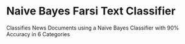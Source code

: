 # Naive Bayes Farsi Text Classifier
Classifies News Documents using a Naive Bayes Classifier with 90% Accuracy in 6 Categories 
